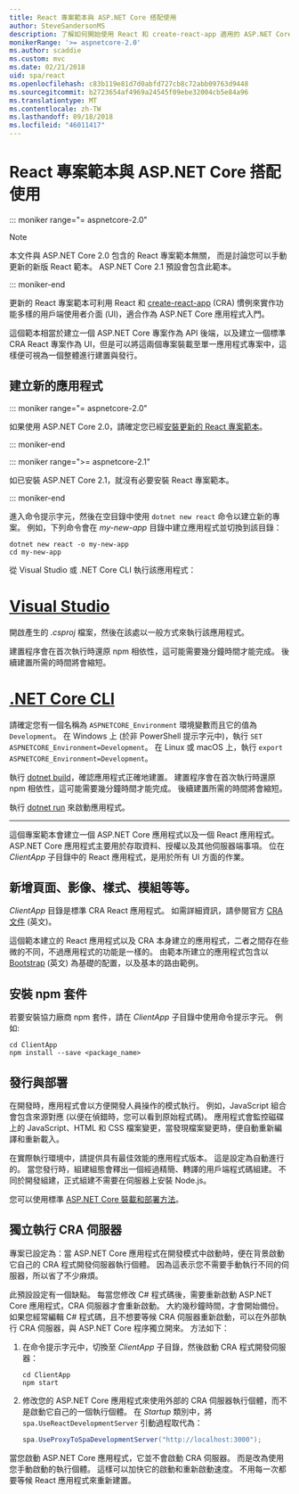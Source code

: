 ```yaml
---
title: React 專案範本與 ASP.NET Core 搭配使用
author: SteveSandersonMS
description: 了解如何開始使用 React 和 create-react-app 適用的 ASP.NET Core 單頁應用程式 (SPA) 專案範本。
monikerRange: '>= aspnetcore-2.0'
ms.author: scaddie
ms.custom: mvc
ms.date: 02/21/2018
uid: spa/react
ms.openlocfilehash: c83b119e81d7d0abfd727cb8c72abb09763d9448
ms.sourcegitcommit: b2723654af4969a24545f09ebe32004cb5e84a96
ms.translationtype: MT
ms.contentlocale: zh-TW
ms.lasthandoff: 09/18/2018
ms.locfileid: "46011417"
---
```

# <a name="use-the-react-project-template-with-aspnet-core"></a>React 專案範本與 ASP.NET Core 搭配使用

::: moniker range="= aspnetcore-2.0"

> [!NOTE]
> 本文件與 ASP.NET Core 2.0 包含的 React 專案範本無關， 而是討論您可以手動更新的新版 React 範本。 ASP.NET Core 2.1 預設會包含此範本。

::: moniker-end

更新的 React 專案範本可利用 React 和 [create-react-app](https://github.com/facebookincubator/create-react-app) (CRA) 慣例來實作功能多樣的用戶端使用者介面 (UI)，適合作為 ASP.NET Core 應用程式入門。

這個範本相當於建立一個 ASP.NET Core 專案作為 API 後端，以及建立一個標準 CRA React 專案作為 UI，但是可以將這兩個專案裝載至單一應用程式專案中，這樣便可視為一個整體進行建置與發行。

## <a name="create-a-new-app"></a>建立新的應用程式

::: moniker range="= aspnetcore-2.0"

如果使用 ASP.NET Core 2.0，請確定您已經[安裝更新的 React 專案範本](xref:spa/index#installation)。

::: moniker-end

::: moniker range=">= aspnetcore-2.1"

如已安裝 ASP.NET Core 2.1，就沒有必要安裝 React 專案範本。

::: moniker-end

進入命令提示字元，然後在空目錄中使用 `dotnet new react` 命令以建立新的專案。 例如，下列命令會在 *my-new-app* 目錄中建立應用程式並切換到該目錄：

```console
dotnet new react -o my-new-app
cd my-new-app
```

從 Visual Studio 或 .NET Core CLI 執行該應用程式：

# <a name="visual-studiotabvisual-studio"></a>[Visual Studio](#tab/visual-studio)

開啟產生的 *.csproj* 檔案，然後在該處以一般方式來執行該應用程式。

建置程序會在首次執行時還原 npm 相依性，這可能需要幾分鐘時間才能完成。 後續建置所需的時間將會縮短。

# <a name="net-core-clitabnetcore-cli"></a>[.NET Core CLI](#tab/netcore-cli)

請確定您有一個名稱為 `ASPNETCORE_Environment` 環境變數而且它的值為 `Development`。 在 Windows 上 (於非 PowerShell 提示字元中)，執行 `SET ASPNETCORE_Environment=Development`。 在 Linux 或 macOS 上，執行 `export ASPNETCORE_Environment=Development`。

執行 [dotnet build](/dotnet/core/tools/dotnet-build)，確認應用程式正確地建置。 建置程序會在首次執行時還原 npm 相依性，這可能需要幾分鐘時間才能完成。 後續建置所需的時間將會縮短。

執行 [dotnet run](/dotnet/core/tools/dotnet-run) 來啟動應用程式。

---

這個專案範本會建立一個 ASP.NET Core 應用程式以及一個 React 應用程式。 ASP.NET Core 應用程式主要用於存取資料、授權以及其他伺服器端事項。 位在 *ClientApp* 子目錄中的 React 應用程式，是用於所有 UI 方面的作業。

## <a name="add-pages-images-styles-modules-etc"></a>新增頁面、影像、樣式、模組等等。

*ClientApp* 目錄是標準 CRA React 應用程式。 如需詳細資訊，請參閱官方 [CRA 文件](https://github.com/facebookincubator/create-react-app/blob/master/packages/react-scripts/template/README.md) \(英文\)。

這個範本建立的 React 應用程式以及 CRA 本身建立的應用程式，二者之間存在些微的不同，不過應用程式的功能是一樣的。 由範本所建立的應用程式包含以 [Bootstrap](https://getbootstrap.com/) \(英文\) 為基礎的配置，以及基本的路由範例。

## <a name="install-npm-packages"></a>安裝 npm 套件

若要安裝協力廠商 npm 套件，請在 *ClientApp* 子目錄中使用命令提示字元。 例如: 

```console
cd ClientApp
npm install --save <package_name>
```

## <a name="publish-and-deploy"></a>發行與部署

在開發時，應用程式會以方便開發人員操作的模式執行。 例如，JavaScript 組合會包含來源對應 (以便在偵錯時，您可以看到原始程式碼)。 應用程式會監控磁碟上的 JavaScript、HTML 和 CSS 檔案變更，當發現檔案變更時，便自動重新編譯和重新載入。

在實際執行環境中，請提供具有最佳效能的應用程式版本。 這是設定為自動進行的。 當您發行時，組建組態會釋出一個經過精簡、轉譯的用戶端程式碼組建。 不同於開發組建，正式組建不需要在伺服器上安裝 Node.js。

您可以使用標準 [ASP.NET Core 裝載和部署方法](xref:host-and-deploy/index)。

## <a name="run-the-cra-server-independently"></a>獨立執行 CRA 伺服器

專案已設定為：當 ASP.NET Core 應用程式在開發模式中啟動時，便在背景啟動它自己的 CRA 程式開發伺服器執行個體。 因為這表示您不需要手動執行不同的伺服器，所以省了不少麻煩。

此預設設定有一個缺點。 每當您修改 C# 程式碼後，需要重新啟動 ASP.NET Core 應用程式，CRA 伺服器才會重新啟動。 大約幾秒鐘時間，才會開始備份。 如果您經常編輯 C# 程式碼，且不想要等候 CRA 伺服器重新啟動，可以在外部執行 CRA 伺服器，與 ASP.NET Core 程序獨立開來。 方法如下：

1. 在命令提示字元中，切換至 *ClientApp* 子目錄，然後啟動 CRA 程式開發伺服器：

    ```console
    cd ClientApp
    npm start
    ```

2. 修改您的 ASP.NET Core 應用程式來使用外部的 CRA 伺服器執行個體，而不是啟動它自己的一個執行個體。 在 *Startup* 類別中，將 `spa.UseReactDevelopmentServer` 引動過程取代為：

    ```csharp
    spa.UseProxyToSpaDevelopmentServer("http://localhost:3000");
    ```

當您啟動 ASP.NET Core 應用程式，它並不會啟動 CRA 伺服器。 而是改為使用您手動啟動的執行個體。 這樣可以加快它的啟動和重新啟動速度。 不用每一次都要等候 React 應用程式來重新建置。
